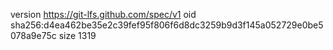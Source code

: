 version https://git-lfs.github.com/spec/v1
oid sha256:d4ea462be35e2c39fef95f806f6d8dc3259b9d3f145a052729e0be5078a9e75c
size 1319
